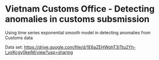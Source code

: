 # Vietnam Customs Office - Detecting anomalies in customs subsmission

Using time series exponential smooth model in detecting anomalies from Customs data

Data set: https://drive.google.com/file/d/1E6aZEHWqhT3iTtu2Yh-l_voKcgy0keiM/view?usp=sharing
